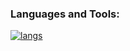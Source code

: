 ### Languages and Tools:

[![langs](https://skillicons.dev/icons?i=py,nextjs,ts,tailwind,js,html,css,prisma,mongodb,solidity,figma&perline=6)](https://github.com/0xahzam)

